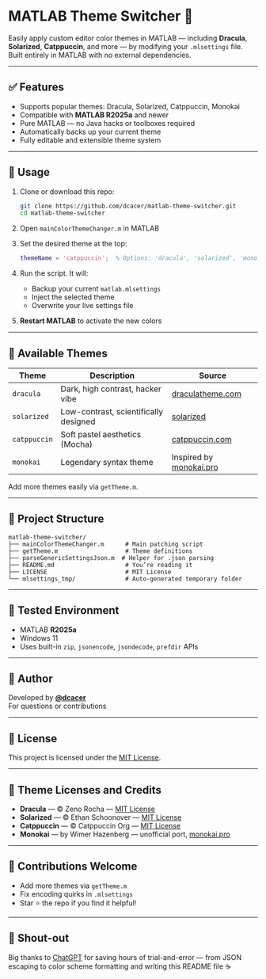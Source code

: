 # MATLAB Theme Switcher 🎨

Easily apply custom editor color themes in MATLAB — including **Dracula**, **Solarized**, **Catppuccin**, and more — by modifying your `.mlsettings` file. Built entirely in MATLAB with no external dependencies.

---

## ✅ Features

- Supports popular themes: Dracula, Solarized, Catppuccin, Monokai
- Compatible with **MATLAB R2025a** and newer
- Pure MATLAB — no Java hacks or toolboxes required
- Automatically backs up your current theme
- Fully editable and extensible theme system

---

## 🚀 Usage

1. Clone or download this repo:
   ```bash
   git clone https://github.com/dcacer/matlab-theme-switcher.git
   cd matlab-theme-switcher
   ```

2. Open `mainColorThemeChanger.m` in MATLAB

3. Set the desired theme at the top:
   ```matlab
   themeName = 'catppuccin';  % Options: 'dracula', 'solarized', 'monokai'
   ```

4. Run the script. It will:
   - Backup your current `matlab.mlsettings`
   - Inject the selected theme
   - Overwrite your live settings file

5. **Restart MATLAB** to activate the new colors

---

## 🎨 Available Themes

| Theme         | Description                          | Source                                      |
|---------------|--------------------------------------|---------------------------------------------|
| `dracula`     | Dark, high contrast, hacker vibe     | [draculatheme.com](https://draculatheme.com) |
| `solarized`   | Low-contrast, scientifically designed| [solarized](https://ethanschoonover.com/solarized/) |
| `catppuccin`  | Soft pastel aesthetics (Mocha)       | [catppuccin.com](https://github.com/catppuccin) |
| `monokai`     | Legendary syntax theme               | Inspired by [monokai.pro](https://monokai.pro/) |

Add more themes easily via `getTheme.m`.

---

## 📂 Project Structure

```
matlab-theme-switcher/
├── mainColorThemeChanger.m      # Main patching script
├── getTheme.m                   # Theme definitions
├── parseGenericSettingsJson.m  # Helper for .json parsing
├── README.md                    # You’re reading it
├── LICENSE                      # MIT License
└── mlsettings_tmp/              # Auto-generated temporary folder
```

---

## 📄 Tested Environment

- MATLAB **R2025a**
- Windows 11
- Uses built-in `zip`, `jsonencode`, `jsondecode`, `prefdir` APIs

---

## 👤 Author

Developed by **[@dcacer](https://github.com/dcacer)**  
For questions or contributions

---

## 🧾 License

This project is licensed under the [MIT License](LICENSE).

---

## 🎨 Theme Licenses and Credits

- **Dracula** — © Zeno Rocha — [MIT License](https://github.com/dracula/dracula-theme/blob/master/LICENSE)
- **Solarized** — © Ethan Schoonover — [MIT License](https://github.com/altercation/solarized/blob/master/LICENSE)
- **Catppuccin** — © Catppuccin Org — [MIT License](https://github.com/catppuccin/catppuccin/blob/main/LICENSE)
- **Monokai** — by Wimer Hazenberg — unofficial port, [monokai.pro](https://monokai.pro)

---

## 🙌 Contributions Welcome

- Add more themes via `getTheme.m`
- Fix encoding quirks in `.mlsettings`
- Star ⭐ the repo if you find it helpful!

---

## 🙌 Shout-out

Big thanks to [ChatGPT](https://openai.com/chatgpt) for saving hours of trial-and-error — from JSON escaping to color scheme formatting and writing this README file ☕
